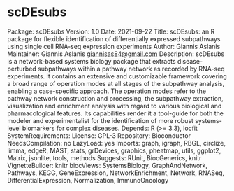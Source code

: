 # scDEsubs
Package: scDEsubs
Version: 1.0
Date: 2021-09-22
Title: scDEsubs: an R package for flexible identification of
        differentially expressed subpathways using single cell RNA-seq 
        expression experiments
Author: Giannis Aslanis
Maintainer: Giannis Aslanis <giannisas84@gmail.com>
Description: scDEsubs is a network-based systems biology package that
        extracts disease-perturbed subpathways within a pathway network
        as recorded by RNA-seq experiments. It contains an extensive
        and customizable framework covering a broad range of operation
        modes at all stages of the subpathway analysis, enabling a
        case-specific approach. The operation modes refer to the
        pathway network construction and processing, the subpathway
        extraction, visualization and enrichment analysis with regard
        to various biological and pharmacological features. Its
        capabilities render it a tool-guide for both the modeler and
        experimentalist for the identification of more robust
        systems-level biomarkers for complex diseases.
Depends: R (>= 3.3), locfit
SystemRequirements:
License: GPL-3
Repository: Bioconductor
NeedsCompilation: no
LazyLoad: yes
Imports: graph, igraph, RBGL, circlize, limma, edgeR, MAST,
        stats, grDevices, graphics, pheatmap, utils, ggplot2,
        Matrix, jsonlite, tools, methods
Suggests: RUnit, BiocGenerics, knitr
VignetteBuilder: knitr
biocViews: SystemsBiology, GraphAndNetwork, Pathways, KEGG,
        GeneExpression, NetworkEnrichment, Network, RNASeq,
        DifferentialExpression, Normalization, ImmunoOncology
